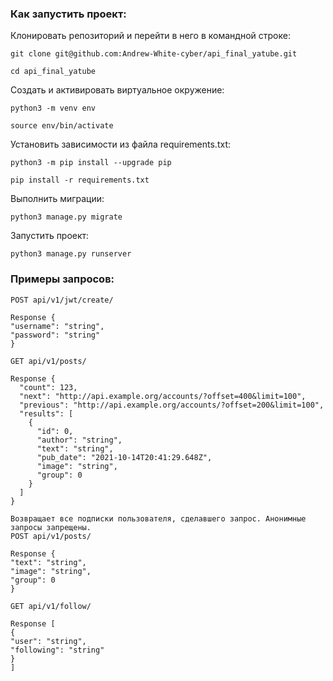 ### Как запустить проект:

Клонировать репозиторий и перейти в него в командной строке:

```
git clone git@github.com:Andrew-White-cyber/api_final_yatube.git
```

```
cd api_final_yatube
```

Cоздать и активировать виртуальное окружение:

```
python3 -m venv env
```

```
source env/bin/activate
```

Установить зависимости из файла requirements.txt:

```
python3 -m pip install --upgrade pip
```

```
pip install -r requirements.txt
```

Выполнить миграции:

```
python3 manage.py migrate
```

Запустить проект:

```
python3 manage.py runserver
```
### Примеры запросов:

```
POST api/v1/jwt/create/
```

```
Response {
"username": "string",
"password": "string"
}
```

```
GET api/v1/posts/
```

```
Response {
  "count": 123,
  "next": "http://api.example.org/accounts/?offset=400&limit=100",
  "previous": "http://api.example.org/accounts/?offset=200&limit=100",
  "results": [
    {
      "id": 0,
      "author": "string",
      "text": "string",
      "pub_date": "2021-10-14T20:41:29.648Z",
      "image": "string",
      "group": 0
    }
  ]
}
```

```
Возвращает все подписки пользователя, сделавшего запрос. Анонимные запросы запрещены.
POST api/v1/posts/ 
```
```
Response {
"text": "string",
"image": "string",
"group": 0
}
```

```
GET api/v1/follow/
```

```
Response [
{
"user": "string",
"following": "string"
}
]
```

